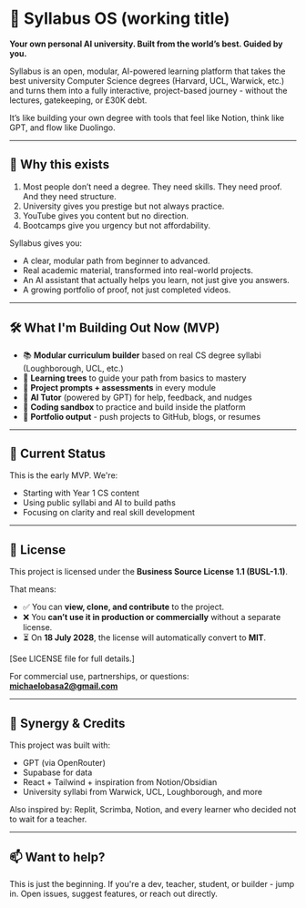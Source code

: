 # 📘 Syllabus OS (working title)

**Your own personal AI university. Built from the world’s best. Guided by you.**

Syllabus is an open, modular, AI-powered learning platform that takes the best university Computer Science degrees (Harvard, UCL, Warwick, etc.) and turns them into a fully interactive, project-based journey - without the lectures, gatekeeping, or £30K debt.

It’s like building your own degree with tools that feel like Notion, think like GPT, and flow like Duolingo.

---

## 🎯 Why this exists

1. Most people don’t need a degree. They need skills. They need proof. And they need structure.
2. University gives you prestige but not always practice.
3. YouTube gives you content but no direction.
4. Bootcamps give you urgency but not affordability.

Syllabus gives you:
- A clear, modular path from beginner to advanced.
- Real academic material, transformed into real-world projects.
- An AI assistant that actually helps you learn, not just give you answers.
- A growing portfolio of proof, not just completed videos.

---

## 🛠️ What I'm Building Out Now (MVP)

- 📚 **Modular curriculum builder** based on real CS degree syllabi (Loughborough, UCL, etc.)
- 🧠 **Learning trees** to guide your path from basics to mastery
- 🎯 **Project prompts + assessments** in every module
- 💬 **AI Tutor** (powered by GPT) for help, feedback, and nudges
- 🧪 **Coding sandbox** to practice and build inside the platform
- 📂 **Portfolio output** - push projects to GitHub, blogs, or resumes

---

## 🚧 Current Status

This is the early MVP. We're:
- Starting with Year 1 CS content
- Using public syllabi and AI to build paths
- Focusing on clarity and real skill development

---

## 📌 License

This project is licensed under the **Business Source License 1.1 (BUSL-1.1)**.

That means:
- ✅ You can **view, clone, and contribute** to the project.
- ❌ You **can’t use it in production or commercially** without a separate license.
- ⏳ On **18 July 2028**, the license will automatically convert to **MIT**.

[See LICENSE file for full details.]

For commercial use, partnerships, or questions: **michaelobasa2@gmail.com**

---

## 🤝 Synergy & Credits

This project was built with:
- GPT (via OpenRouter)
- Supabase for data
- React + Tailwind + inspiration from Notion/Obsidian
- University syllabi from Warwick, UCL, Loughborough, and more

Also inspired by: Replit, Scrimba, Notion, and every learner who decided not to wait for a teacher.

---

## 📫 Want to help?

This is just the beginning. If you're a dev, teacher, student, or builder - jump in.
Open issues, suggest features, or reach out directly.
